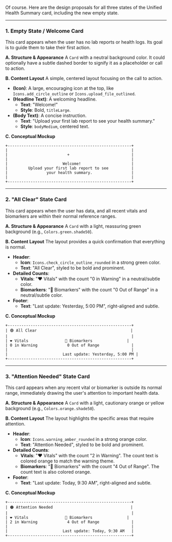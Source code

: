 Of course. Here are the design proposals for all three states of the Unified Health Summary card, including the new empty state.

---

### **1. Empty State / Welcome Card**

This card appears when the user has no lab reports or health logs. Its goal is to guide them to take their first action.

**A. Structure & Appearance**
A `Card` with a neutral background color. It could optionally have a subtle dashed border to signify it as a placeholder or call to action.

**B. Content Layout**
A simple, centered layout focusing on the call to action.

*   **(Icon)**: A large, encouraging icon at the top, like `Icons.add_circle_outline` or `Icons.upload_file_outlined`.
*   **(Headline Text)**: A welcoming headline.
    *   **Text**: "Welcome!"
    *   **Style**: Bold, `titleLarge`.
*   **(Body Text)**: A concise instruction.
    *   **Text**: "Upload your first lab report to see your health summary."
    *   **Style**: `bodyMedium`, centered text.

**C. Conceptual Mockup**
```
+------------------------------------------------------+
|                                                      |
|                          +                           |
|                                                      |
|                        Welcome!                      |
|         Upload your first lab report to see          |
|                 your health summary.                 |
|                                                      |
+------------------------------------------------------+
```

---

### **2. "All Clear" State Card**

This card appears when the user has data, and all recent vitals and biomarkers are within their normal reference ranges.

**A. Structure & Appearance**
A `Card` with a light, reassuring green background (e.g., `Colors.green.shade50`).

**B. Content Layout**
The layout provides a quick confirmation that everything is normal.

*   **Header**:
    *   **Icon**: `Icons.check_circle_outline_rounded` in a strong green color.
    *   **Text**: "All Clear", styled to be bold and prominent.
*   **Detailed Counts**:
    *   **Vitals**: "❤️ Vitals" with the count "0 in Warning" in a neutral/subtle color.
    *   **Biomarkers**: "🧪 Biomarkers" with the count "0 Out of Range" in a neutral/subtle color.
*   **Footer**:
    *   **Text**: "Last update: Yesterday, 5:00 PM", right-aligned and subtle.

**C. Conceptual Mockup**
```
+------------------------------------------------------+
| 🟢 All Clear                                         |
|                                                      |
| ❤️ Vitals                🧪 Biomarkers               |
| 0 in Warning             0 Out of Range              |
|                                                      |
|                        Last update: Yesterday, 5:00 PM |
+------------------------------------------------------+
```

---

### **3. "Attention Needed" State Card**

This card appears when any recent vital or biomarker is outside its normal range, immediately drawing the user's attention to important health data.

**A. Structure & Appearance**
A `Card` with a light, cautionary orange or yellow background (e.g., `Colors.orange.shade50`).

**B. Content Layout**
The layout highlights the specific areas that require attention.

*   **Header**:
    *   **Icon**: `Icons.warning_amber_rounded` in a strong orange color.
    *   **Text**: "Attention Needed", styled to be bold and prominent.
*   **Detailed Counts**:
    *   **Vitals**: "❤️ Vitals" with the count "2 in Warning". The count text is colored orange to match the warning theme.
    *   **Biomarkers**: "🧪 Biomarkers" with the count "4 Out of Range". The count text is also colored orange.
*   **Footer**:
    *   **Text**: "Last update: Today, 9:30 AM", right-aligned and subtle.

**C. Conceptual Mockup**
```
+------------------------------------------------------+
| 🟠 Attention Needed                                  |
|                                                      |
| ❤️ Vitals                🧪 Biomarkers               |
| 2 in Warning             4 Out of Range              |
|                                                      |
|                        Last update: Today, 9:30 AM   |
+------------------------------------------------------+
```
